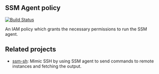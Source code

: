 ## SSM Agent policy

[![Build Status](https://travis-ci.com/telia-oss/terraform-aws-ssm-agent-policy.svg?branch=master)](https://travis-ci.com/telia-oss/terraform-aws-ssm-agent-policy)

An IAM policy which grants the necessary permissions to run the SSM agent.

## Related projects

- [ssm-sh](https://github.com/itsdalmo/ssm-sh): Mimic SSH by using SSM agent to send commands to remote instances and fetching the output.
